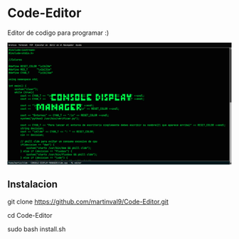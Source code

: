 # Code-Editor
Editor de codigo para programar :)

![Preview Image](https://github.com/martinval9/Code-Editor/blob/main/img.png)

## Instalacion

git clone https://github.com/martinval9/Code-Editor.git

cd Code-Editor

sudo bash install.sh
